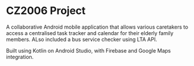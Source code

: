 # CZ2006 Project

A collaborative Android mobile application that allows various caretakers to access a centralised task tracker and calendar for their elderly family members. ALso included a bus service checker using LTA API.

Built using Kotlin on Android Studio, with Firebase and Google Maps integration.
